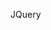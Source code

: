 JQuery
<!DOCTYPE>
<html>
<head>
<script src="http://ajax.googleapis.com/ajax/libs/jquery/1.11.1/jquery.min.js"></script>
<script>
$(document.)ready(function(({

